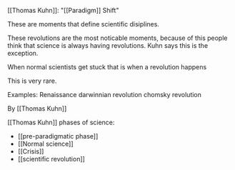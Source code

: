 [[Thomas Kuhn]]: "[[Paradigm]] Shift"

These are moments that define scientific disiplines.

These revolutions are the most noticable moments, because of this people think that science is always having revolutions. Kuhn says this is the exception.

When normal scientists get stuck that is when a revolution happens

This is very rare.



Examples:
Renaissance
darwinnian revolution
chomsky revolution 


By [[Thomas Kuhn]]

[[Thomas Kuhn]] phases of science:
- [[pre-paradigmatic phase]]
- [[Normal science]]
- [[Crisis]]
- [[scientific revolution]]
